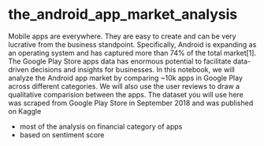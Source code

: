 # the_android_app_market_analysis
Mobile apps are everywhere. They are easy to create and can be very lucrative from the business standpoint. Specifically, Android is expanding as an operating system and has captured more than 74% of the total market[1].  The Google Play Store apps data has enormous potential to facilitate data-driven decisions and insights for businesses. In this notebook, we will analyze the Android app market by comparing ~10k apps in Google Play across different categories. We will also use the user reviews to draw a qualitative comparision between the apps.  The dataset you will use here was scraped from Google Play Store in September 2018 and was published on Kaggle
- most of the analysis on financial category of apps
- based on sentiment score
